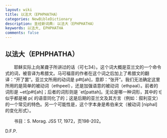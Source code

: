 ```yaml
---
layout: wiki
title: 以法大（EPHPHATHA）
categories: NewBibleDictionary
description: 圣经新词典: 以法大（EPHPHATHA）
keywords: 以法大, EPHPHATHA
comments: false
---
```


## 以法大（EPHPHATHA）

　　耶稣实际上向某聋子所讲过的话（可七34）。这个词大概是亚兰文的一个命令式的词，被音译为希腊文。马可福音的作者在这个词之后加上了希腊文的翻译：“开了罢”。亚兰文所用的动词是 p#t[ah]，意即：“张开”。我们无法确定这里所用的是简单的被动词（ethpeel），还是加强语意的被动词（ethpaal）。前者的词形是 ~et[p#t[ah]；后者的词形则是 `et[pattah]。无论是哪一种词形，其中的 t[ 似乎都是被 p{ 的语音同化了的；这是后期的亚兰文及其方言（例如：叙利亚文）的一个常见的特色。另一个可能性是，这个字本身是希伯来文（被动词 [niphal] 的变化形式）。

　　书目：S. Morag. JSS 17, 1972，页198-202。

D.F.P.






